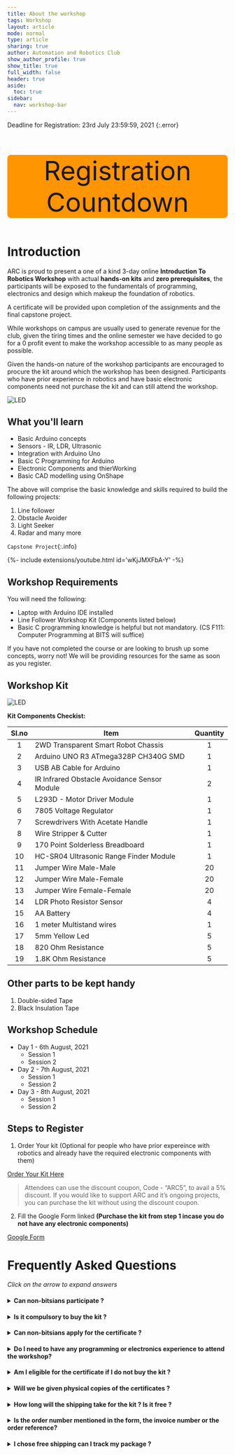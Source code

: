 ```yaml
---
title: About the workshop
tags: Workshop
layout: article
mode: normal
type: article
sharing: true
author: Automation and Robotics Club
show_author_profile: true
show_title: true
full_width: false
header: true
aside:
  toc: true
sidebar:
  nav: workshop-bar	
---
```

Deadline for Registration:  23rd July 23:59:59, 2021
{:.error}

<div class="countdown"> 
<p>Registration Countdown</p>
<p id="demo"></p>
</div>

<script>
// Set the date we're counting down to
var countDownDate = new Date("Jul 23, 2021 23:59:59").getTime();

// Update the count down every 1 second
var x = setInterval(function() {

  // Get today's date and time
  var now = new Date().getTime();
    
  // Find the distance between now and the count down date
  var distance = countDownDate - now;
    
  // Time calculations for days, hours, minutes and seconds
  var days = Math.floor(distance / (1000 * 60 * 60 * 24));
  var hours = Math.floor((distance % (1000 * 60 * 60 * 24)) / (1000 * 60 * 60));
  var minutes = Math.floor((distance % (1000 * 60 * 60)) / (1000 * 60));
  var seconds = Math.floor((distance % (1000 * 60)) / 1000);
    
  // Output the result in an element with id="demo"
  document.getElementById("demo").innerHTML = days + "d " + hours + "h "
  + minutes + "m " + seconds + "s ";
    
  // If the count down is over, write some text 
  if (distance < 0) {
    clearInterval(x);
    document.getElementById("demo").innerHTML = "EXPIRED";
  }
}, 1000);
</script>

<style>
.countdown {
  text-align: center;
  font-size: 60px;
  margin-top: 0px;
  background-color: #FF9500;
  border-radius: 8px;
}
</style>



# Introduction
ARC is proud to present a one of a kind 3-day online **Introduction To Robotics Workshop** with actual **hands-on kits** and **zero prerequisites**, the participants will be exposed to the fundamentals of programming, electronics and design which makeup the foundation of robotics.

A certificate will be provided upon completion of the assignments and the final capstone project.  

While workshops on campus are usually used to generate revenue for the club, given the tiring times and the online semester we have decided to go for a 0 profit event to make the workshop accessible to as many people as possible.

Given the hands-on nature of the workshop participants are encouraged to procure the kit around which the workshop has been designed. Participants who have prior experience in robotics and have basic electronic components need not purchase the kit and can still attend the workshop. 


<img src="{{site.baseurl}}/assets/images/resources/Day 0/poster.jpeg" alt="LED" width=auto height=auto>


## What you'll learn
- Basic Arduino concepts
- Sensors - IR, LDR, Ultrasonic
- Integration with Arduino Uno
- Basic C Programming for Arduino
- Electronic Components and thierWorking
- Basic CAD modelling using OnShape

The above will comprise the basic knowledge and skills required to build the following projects:

1. Line follower
2. Obstacle Avoider
3. Light Seeker
4. Radar and many more

`Capstone Project`{:.info}
<div>{%- include extensions/youtube.html id='wKjJMXFbA-Y' -%}</div>

## Workshop Requirements
You will need the following:
- Laptop with Arduino IDE installed
- Line Follower Workshop Kit (Components listed below)
- Basic C programming knowledge is helpful but not mandatory. (CS F111: Computer Programming at BITS will suffice)

If you have not completed the course or are looking to brush up some concepts, worry not! We will be providing resources for the same as soon as you register.

## Workshop Kit

<img src="{{site.baseurl}}/assets/images/resources/Day 0/kit.jpg" alt="LED" width=auto height=auto>


**Kit Components Checkist:** 

| Sl.no | Item                                         | Quantity |
|:-----:|----------------------------------------------|:--------:|
|   1   | 2WD Transparent Smart Robot Chassis          |     1    |
|   2   | Arduino UNO R3 ATmega328P CH340G SMD         |     1    |
|   3   | USB AB Cable for Arduino                     |     1    |
|   4   | IR Infrared Obstacle Avoidance Sensor Module |     2    |
|   5   | L293D - Motor Driver Module                  |     1    |
|   6   | 7805 Voltage Regulator                       |     1    |
|   7   | Screwdrivers With Acetate Handle             |     1    |
|   8   | Wire Stripper & Cutter                       |     1    |
|   9   | 170 Point Solderless Breadboard              |     1    |
|   10  | HC-SR04 Ultrasonic Range Finder Module       |     1    |
|   11  | Jumper Wire Male-Male                        |    20    |
|   12  | Jumper Wire Male-Female                      |    20    |
|   13  | Jumper Wire Female-Female                    |    20    |
|   14  | LDR Photo Resistor Sensor                    |     4    |
|   15  | AA Battery	                                 |     4    |
|   16  | 1 meter Multistand wires                     |     1    |
|   17  | 5mm Yellow Led                               |     5    |
|   18  | 820 Ohm Resistance                           |     5    |
|   19  | 1.8K Ohm Resistance                          |     5    |


## Other parts to be kept handy 

1. Double-sided Tape
2. Black Insulation Tape

## Workshop Schedule 
- Day 1 - 6th August, 2021
  - Session 1
  - Session 2
- Day 2 - 7th August, 2021
  - Session 1
  - Session 2
- Day 3 - 8th August, 2021
  - Session 1
  - Session 2 

## Steps to Register 

1) Order Your kit (Optional for people who have prior expereince with robotics and already have the required electronic components with them)


<a class="button button--primary button--rounded button--xl" href="https://rees52.com/chasis/5105-2wd-transparent-smart-motor-robot-car-chassis-kit-with-arduino-board-kt1339">Order Your Kit Here</a>

>Attendees can use the discount coupon, Code - “ARC5”, to avail a 5% discount. If you would like to support ARC and it’s ongoing projects, you can purchase the kit without using the discount coupon.

2) Fill the Google Form linked **(Purchase the kit from step 1 incase you do not have any electronic components)**



<a class="button button--primary button--rounded button--xl" href="https://forms.gle/94hF4R5tGgKZiAfK9">Google Form</a>




# Frequently Asked Questions 
_Click on the arrow to expand answers_

<h4><details>
  <summary>Can non-bitsians participate ?</summary>
  Yes, anyone can participate.
</details></h4>

<h4><details>
  <summary>Is it compulsory to buy the kit ?</summary>
  No, people can register for the working even without buying a kit. This flexibility is intended for people who are experienced with robotics and have the electronic componnents required with them from before. 
</details></h4>

<h4><details>
  <summary>Can non-bitsians apply for the certificate ?</summary>
  Yes, all the participants are eligible for certificates given that they complete the assignments and the final capstone project. 
</details></h4>

<h4><details>
  <summary>Do I need to have any programming or electronics experience to attend the workshop?</summary>
  No, All the required topics from programming, electronics and design will be taught from the fundamentals.  
</details></h4>

<h4><details>
  <summary>Am I eligible for the certificate if I do not buy the kit ?</summary>
  As long as you finish all the assignmnets and capstone project you will be eligible for the certificate.  
</details></h4>

<h4><details>
  <summary>Will we be given physical copies of the certificates ?</summary>
  No, The certificates will be electronically mailed to you after the end of the workshop.  
</details></h4>

<h4><details>
  <summary>How long will the shipping take for the kit ? Is it free ?</summary>
  There are many shipping options to choose from the free shipping option takes around 12-14 days (max). Other paid options will expedite the delivery process.  
</details></h4>

<h4><details>
  <summary>Is the order number mentioned in the form, the invoice number or the order reference?</summary>
  It refers to the order reference.
</details></h4>

<h4><details>
  <summary>I chose free shipping can I track my package ?</summary>
  Yes, you can track your package even with free shipping. 
</details></h4>




